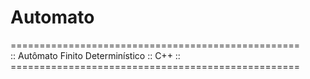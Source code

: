 # Automato <br>
<p>
==================================================<br>
::   Autômato Finito Determinístico    ::  C++  ::<br>
==================================================<br>
 </p>
